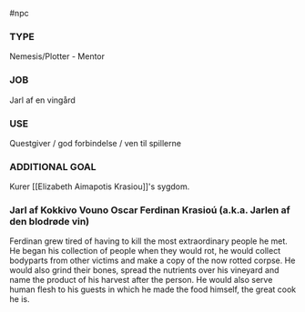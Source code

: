 #npc 
### TYPE
Nemesis/Plotter - Mentor

### JOB
Jarl af en vingård

### USE
Questgiver / god forbindelse / ven til spillerne

### ADDITIONAL GOAL
Kurer [[Elizabeth Aimapotis Krasiou]]'s sygdom.

### Jarl af Kokkivo Vouno Oscar Ferdinan Krasioú (a.k.a. Jarlen af den blodrøde vin)
Ferdinan grew tired of having to kill the most extraordinary people he met. He began his collection of people when they would rot, he would collect bodyparts from other victims and make a copy of the now rotted corpse. He would also grind their bones, spread the nutrients over his vineyard and name the product of his harvest after the person. He would also serve human flesh to his guests in which he made the food himself, the great cook he is.